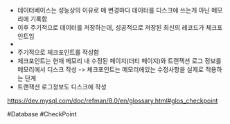 - 데이터베이스는 성능상의 이유로 매 변경마다 데이터를 디스크에 쓰는게 아닌 메모리에 기록함
- 이후 주기적으로 데이터를 저장하는데, 성공적으로 저장된 최신의 레코드가 체크포인트임
- 
- 주기적으로 체크포인트를 작성함
- 체크포인트는 현재 메모리 내 수정된 페이지(더티 페이지)와 트랜잭션 로그 정보를 메모리에서 디스크 작성
	-> 체크포인트는 메모리에있는 수정사항을 실제로 적용하는 단계
- 트랜잭션 로그정보도 디스크에 작성

https://dev.mysql.com/doc/refman/8.0/en/glossary.html#glos_checkpoint

#Database 
#CheckPoint